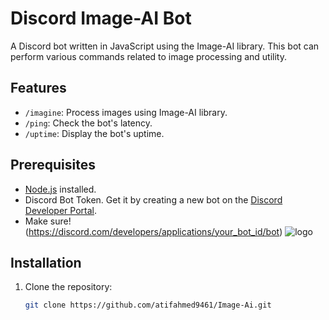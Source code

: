 # Discord Image-AI Bot

A Discord bot written in JavaScript using the Image-AI library. This bot can perform various commands related to image processing and utility.

## Features

- `/imagine`: Process images using Image-AI library.
- `/ping`: Check the bot's latency.
- `/uptime`: Display the bot's uptime.

## Prerequisites

- [Node.js](https://nodejs.org/) installed.
- Discord Bot Token. Get it by creating a new bot on the [Discord Developer Portal](https://discord.com/developers/applications).
- Make sure! (https://discord.com/developers/applications/your_bot_id/bot)
  ![logo](https://media.discordapp.net/attachments/1090286019435319309/1198621715161436200/Screenshot_2024-01-21_193324.png?ex=65bf9276&is=65ad1d76&hm=a4e7a00d837a79cc3615bff84d1141e04298f722150b37a8523397d72d5dcb56&=&format=webp&quality=lossless&width=819&height=324)

## Installation

1. Clone the repository:

   ```bash
   git clone https://github.com/atifahmed9461/Image-Ai.git
